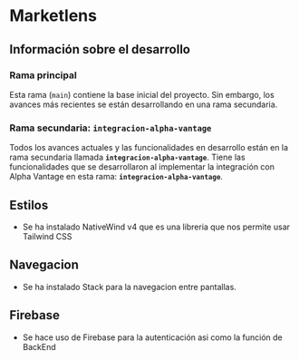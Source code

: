 # Marketlens

## Información sobre el desarrollo

### Rama principal
Esta rama (`main`) contiene la base inicial del proyecto. Sin embargo, los avances más recientes se están desarrollando en una rama secundaria.

### Rama secundaria: `integracion-alpha-vantage`
Todos los avances actuales y las funcionalidades en desarrollo están en la rama secundaria llamada **`integracion-alpha-vantage`**.
Tiene las funcionalidades que se desarrollaron al implementar la integración con Alpha Vantage en esta rama: **`integracion-alpha-vantage`**.


## Estilos

- Se ha instalado NativeWind v4 que es una libreria que nos permite usar Tailwind CSS

## Navegacion

- Se ha instalado Stack para la navegacion entre pantallas.

## Firebase

- Se hace uso de Firebase para la autenticación asi como la función de BackEnd
